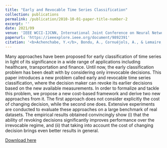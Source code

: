 ```yaml
---
title: "Early and Revocable Time Series Classification"
collection: publications
permalink: /publication/2010-10-01-paper-title-number-2
excerpt: ''
date: 2021/09
venue: 'IEEE WCCI-IJCNN, International Joint Conference on Neural Networks'
paperurl: 'https://ieeexplore.ieee.org/document/9892391'
citation: '<b>Achenchabe, Y.</b>, Bondu, A., Cornuéjols, A., & Lemaire, V. (2022, July). Early and revocable time series classification. In 2022 <i>International Joint Conference on Neural Networks (IJCNN)</i> (pp. 1-8). IEEE.'
---
```


Many approaches have been proposed for early classification of time series in light of its significance in a wide range of applications including healthcare, transportation and finance. Until now, the early classification problem has been dealt with by considering only irrevocable decisions. This paper introduces a new problem called early and revocable time series classification, where the decision maker can revoke its earlier decisions based on the new available measurements. In order to formalize and tackle this problem, we propose a new cost-based framework and derive two new approaches from it. The first approach does not consider explicitly the cost of changing decision, while the second one does. Extensive experiments are conducted to evaluate these approaches on a large benchmark of real datasets. The empirical results obtained convincingly show (i) that the ability of revoking decisions significantly improves performance over the irrevocable regime, and (ii) that taking into account the cost of changing decision brings even better results in general.

[Download here](http://yachench.github.io/files/ects_rev_IJCNN.pdf)



